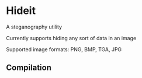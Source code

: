 # Hideit

A steganography utility

Currently supports hiding any sort of data in an image

Supported image formats: PNG, BMP, TGA, JPG

## Compilation